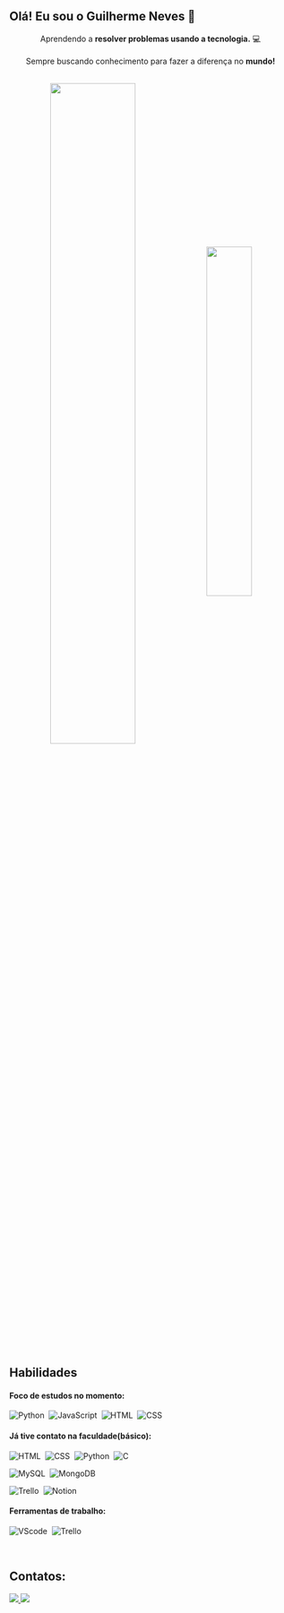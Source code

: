 ## Olá! Eu sou o Guilherme Neves 👋

<p align="center">
  Aprendendo a <strong>resolver problemas usando a tecnologia.</strong> 💻 
  <br>
  <br> 
  Sempre buscando conhecimento para fazer a diferença no <strong>mundo!</strong>
</p>
&nbsp;

<div  align="center" style="margin-bottom:100px">
  <img width=55% align="center"  src="https://github-readme-streak-stats.herokuapp.com?user=Guilherme-Neves1&theme=radical&mode=weekly" />
  <img width=40% align="center"  src="https://github-readme-stats.vercel.app/api/top-langs/?username=Guilherme-Neves1&hide_progress=true&theme=radical" />
</div>

&nbsp;
&nbsp;

## Habilidades

#### Foco de estudos no momento:

![Python](https://img.shields.io/badge/Python-14354C?style=for-the-badge&logo=python&logoColor=white)&nbsp;
![JavaScript](https://img.shields.io/badge/JavaScript-F7DF1E?style=for-the-badge&logo=javascript&logoColor=black)&nbsp;
![HTML](https://img.shields.io/badge/HTML5-E34F26?style=for-the-badge&logo=html5&logoColor=white)&nbsp;
![CSS](https://img.shields.io/badge/CSS3-1572B6?style=for-the-badge&logo=css3&logoColor=white)&nbsp;

#### Já tive contato na faculdade(básico):

![HTML](https://img.shields.io/badge/HTML5-E34F26?style=for-the-badge&logo=html5&logoColor=white)&nbsp;
![CSS](https://img.shields.io/badge/CSS3-1572B6?style=for-the-badge&logo=css3&logoColor=white)&nbsp;
![Python](https://img.shields.io/badge/Python-14354C?style=for-the-badge&logo=python&logoColor=white)&nbsp;
![C](https://img.shields.io/badge/C-00599C?style=for-the-badge&logo=c&logoColor=white)&nbsp;

![MySQL](https://img.shields.io/badge/MySQL-005C84?style=for-the-badge&logo=mysql&logoColor=white)&nbsp;
![MongoDB](https://img.shields.io/badge/MongoDB-4EA94B?style=for-the-badge&logo=mongodb&logoColor=white)&nbsp;

![Trello](https://img.shields.io/badge/Trello-0052CC?style=for-the-badge&logo=trello&logoColor=white)&nbsp;
![Notion](https://img.shields.io/badge/Notion-000000?style=for-the-badge&logo=notion&logoColor=white)&nbsp;

#### Ferramentas de trabalho:

![VScode](https://img.shields.io/badge/vscode-4285F4?style=for-the-badge&logo=vscode&logoColor=white)&nbsp;
![Trello](https://img.shields.io/badge/Trello-0052CC?style=for-the-badge&logo=trello&logoColor=white)&nbsp;

&nbsp;
&nbsp;

## Contatos:

<div> 
  <a href=
    "https://www.linkedin.com/in/guilherme-neves1/" target="_blank"> <img src="https://img.shields.io/badge/-LinkedIn-%230077B5?style=for-the-badge&logo=linkedin&logoColor=white">
  </a>
  <a href=
    "mailto:guilherme.neves20@hotmail.com" target="_blank"> <img src="https://img.shields.io/badge/Microsoft_Outlook-0078D4?style=for-the-badge&logo=microsoft-outlook&logoColor=white"  target="_blank">
  </a> 
</div>

&nbsp;
&nbsp;

<!--
**Guilherme-Neves1/Guilherme-Neves1** is a ✨ _special_ ✨ repository because its `README.md` (this file) appears on your GitHub profile.

Here are some ideas to get you started:

- 🔭 I’m currently working on ...
- 🌱 I’m currently learning ...
- 👯 I’m looking to collaborate on ...
- 🤔 I’m looking for help with ...
- 💬 Ask me about ...
- 📫 How to reach me: ...
- 😄 Pronouns: ...
- ⚡ Fun fact: ...
-->
